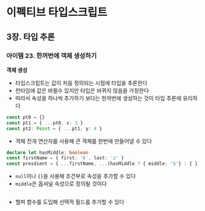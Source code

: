 # 이펙티브 타입스크립트
## 3장. 타입 추론
### 아이템 23. 한꺼번에 객체 생성하기
**객체 생성**
- 타입스크립트는 값이 처음 정의되는 시점에 타입을 추론한다
- 런타임에 값은 바뀔수 있지만 타입은 바뀌지 않음을 가정한다
- 따라서 속성을 하나씩 추가하기 보다는 한꺼번에 생성하는 것이 타입 추론에 유리하다

```typescript
const pt0 = {}
const pt1 = { ...pt0, x: 3 }
const pt2: Point = { ...pt1, y: 4 }
```
- 객체 전개 연산자를 사용해 큰 객체를 한번에 만들어낼 수 있다

```typescript
declare let hasMiddle: boolean
const firstName = { first: 'k', last: 'z' }
const presdient = { ...firstName, ...(hasMiddle ? { middle: 'S'} : { })}
```
- `null`이나 `{}`을 사용해 조건부로 속성을 추가할 수 있다
- `middle`은 옵셔널 속성으로 정의될 것이다

```typescript

```
- 헬퍼 함수를 도입해 선택적 필드를 추가할 수 있다

